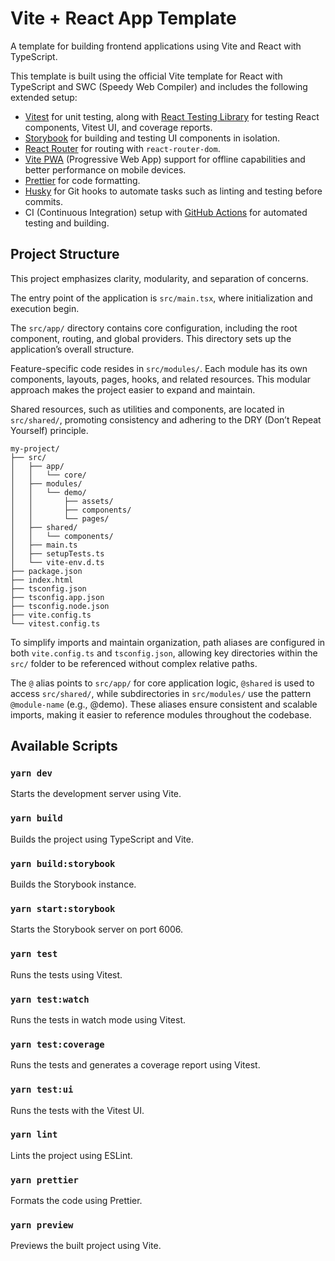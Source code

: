 # Vite + React App Template

A template for building frontend applications using Vite and React with TypeScript.

This template is built using the official Vite template for React with TypeScript and SWC (Speedy Web Compiler) and includes the following extended setup:

- [Vitest](https://vitest.dev/) for unit testing, along with [React Testing Library](https://testing-library.com/docs/react-testing-library/intro/) for testing React components, Vitest UI, and coverage reports.
- [Storybook](https://storybook.js.org/) for building and testing UI components in isolation.
- [React Router](https://reactrouter.com/) for routing with `react-router-dom`.
- [Vite PWA](https://vite-pwa-org.netlify.app/) (Progressive Web App) support for offline capabilities and better performance on mobile devices.
- [Prettier](https://prettier.io/) for code formatting.
- [Husky](https://typicode.github.io/husky/#/) for Git hooks to automate tasks such as linting and testing before commits.
- CI (Continuous Integration) setup with [GitHub Actions](https://github.com/features/actions) for automated testing and building.

## Project Structure

This project emphasizes clarity, modularity, and separation of concerns.

The entry point of the application is `src/main.tsx`, where initialization and execution begin.

The `src/app/` directory contains core configuration, including the root component, routing, and global providers. This directory sets up the application’s overall structure.

Feature-specific code resides in `src/modules/`. Each module has its own components, layouts, pages, hooks, and related resources. This modular approach makes the project easier to expand and maintain.

Shared resources, such as utilities and components, are located in `src/shared/`, promoting consistency and adhering to the DRY (Don’t Repeat Yourself) principle.

```text
my-project/
├── src/
│   ├── app/
│   │   └── core/
│   ├── modules/
│   │   └── demo/
│   │       ├── assets/
│   │       ├── components/
│   │       └── pages/
│   ├── shared/
│   │   └── components/
│   ├── main.ts
│   ├── setupTests.ts
│   └── vite-env.d.ts
├── package.json
├── index.html
├── tsconfig.json
├── tsconfig.app.json
├── tsconfig.node.json
├── vite.config.ts
└── vitest.config.ts
```

To simplify imports and maintain organization, path aliases are configured in both `vite.config.ts` and `tsconfig.json`, allowing key directories within the `src/` folder to be referenced without complex relative paths.

The `@` alias points to `src/app/` for core application logic, `@shared` is used to access `src/shared/`, while subdirectories in `src/modules/` use the pattern `@module-name` (e.g., @demo). These aliases ensure consistent and scalable imports, making it easier to reference modules throughout the codebase.

## Available Scripts

### `yarn dev`

Starts the development server using Vite.

### `yarn build`

Builds the project using TypeScript and Vite.

### `yarn build:storybook`

Builds the Storybook instance.

### `yarn start:storybook`

Starts the Storybook server on port 6006.

### `yarn test`

Runs the tests using Vitest.

### `yarn test:watch`

Runs the tests in watch mode using Vitest.

### `yarn test:coverage`

Runs the tests and generates a coverage report using Vitest.

### `yarn test:ui`

Runs the tests with the Vitest UI.

### `yarn lint`

Lints the project using ESLint.

### `yarn prettier`

Formats the code using Prettier.

### `yarn preview`

Previews the built project using Vite.

